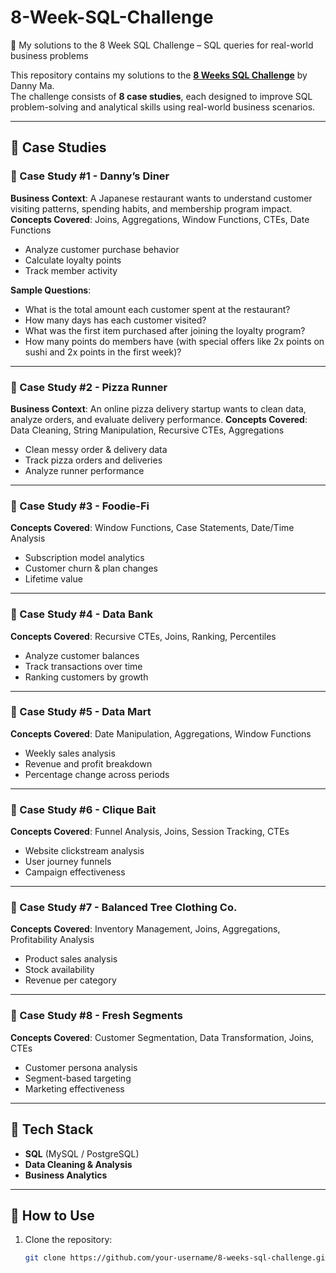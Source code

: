 # 8-Week-SQL-Challenge
🚀 My solutions to the 8 Week SQL Challenge – SQL queries for real-world business problems

This repository contains my solutions to the **[8 Weeks SQL Challenge](https://8weeksqlchallenge.com/)** by Danny Ma.  
The challenge consists of **8 case studies**, each designed to improve SQL problem-solving and analytical skills using real-world business scenarios.  

---

## 📂 Case Studies  

### 📌 Case Study #1 - Danny’s Diner  
**Business Context**: A Japanese restaurant wants to understand customer visiting patterns, spending habits, and membership program impact.
**Concepts Covered**: Joins, Aggregations, Window Functions, CTEs, Date Functions  
- Analyze customer purchase behavior  
- Calculate loyalty points  
- Track member activity

**Sample Questions**:

- What is the total amount each customer spent at the restaurant?
- How many days has each customer visited?
- What was the first item purchased after joining the loyalty program?
- How many points do members have (with special offers like 2x points on sushi and 2x points in the first week)?

---

### 📌 Case Study #2 - Pizza Runner  
**Business Context**: An online pizza delivery startup wants to clean data, analyze orders, and evaluate delivery performance.
**Concepts Covered**: Data Cleaning, String Manipulation, Recursive CTEs, Aggregations  
- Clean messy order & delivery data  
- Track pizza orders and deliveries  
- Analyze runner performance  

---

### 📌 Case Study #3 - Foodie-Fi  
**Concepts Covered**: Window Functions, Case Statements, Date/Time Analysis  
- Subscription model analytics  
- Customer churn & plan changes  
- Lifetime value  

---

### 📌 Case Study #4 - Data Bank  
**Concepts Covered**: Recursive CTEs, Joins, Ranking, Percentiles  
- Analyze customer balances  
- Track transactions over time  
- Ranking customers by growth  

---

### 📌 Case Study #5 - Data Mart  
**Concepts Covered**: Date Manipulation, Aggregations, Window Functions  
- Weekly sales analysis  
- Revenue and profit breakdown  
- Percentage change across periods  

---

### 📌 Case Study #6 - Clique Bait  
**Concepts Covered**: Funnel Analysis, Joins, Session Tracking, CTEs  
- Website clickstream analysis  
- User journey funnels  
- Campaign effectiveness  

---

### 📌 Case Study #7 - Balanced Tree Clothing Co.  
**Concepts Covered**: Inventory Management, Joins, Aggregations, Profitability Analysis  
- Product sales analysis  
- Stock availability  
- Revenue per category  

---

### 📌 Case Study #8 - Fresh Segments  
**Concepts Covered**: Customer Segmentation, Data Transformation, Joins, CTEs  
- Customer persona analysis  
- Segment-based targeting  
- Marketing effectiveness  

---

## 🚀 Tech Stack  
- **SQL** (MySQL / PostgreSQL)  
- **Data Cleaning & Analysis**  
- **Business Analytics**  

---

## 📖 How to Use  
1. Clone the repository:  
   ```bash
   git clone https://github.com/your-username/8-weeks-sql-challenge.git

